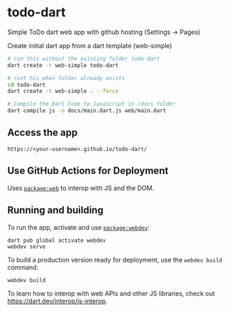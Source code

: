 # todo-dart

Simple ToDo dart web app with github hosting (Settings -> Pages)

Create initial dart app from a dart template (web-simple)

```bash
# run this without the existing folder todo-dart
dart create -t web-simple todo-dart

# runt his when folder already exists 
cd todo-dart
dart create -t web-simple . --force

# Compile the Dart Code to JavaScript in /docs folder
dart compile js -o docs/main.dart.js web/main.dart
```

## Access the app

`https://<your-username>.github.io/todo-dart/`

## Use GitHub Actions for Deployment





Uses [`package:web`](https://pub.dev/packages/web) to interop with JS and the DOM.

## Running and building

To run the app,
activate and use [`package:webdev`](https://dart.dev/tools/webdev):

```
dart pub global activate webdev
webdev serve
```

To build a production version ready for deployment,
use the `webdev build` command:

```
webdev build
```

To learn how to interop with web APIs and other JS libraries,
check out https://dart.dev/interop/js-interop.
